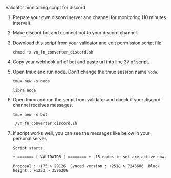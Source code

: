 Validator monitoring script for discord

1. Prepare your own discord server and channel for monitoring (10 minutes interval).
2. Make discord bot and connect bot to your discord channel.
3. Download this script from your validator and edit permission script file.
   
   `chmod +x vn_fn_converter_discord.sh`
   
5. Copy your webhook url of bot and paste url into line 37 of script.
6. Open tmux and run node. Don't change the tmux session name `node`.
   
   `tmux new -s node`

   `libra node`
   
7. Open tmux and run the script from validator and check if your discord channel receives messages.
   
   `tmux new -s bot`

   `./vn_fn_converter_discord.sh`
   
8. If script works well, you can see the messages like below in your personal server.
    
   `Script starts.`
   
   `+ ======= [ VALIDATOR ] ======== +  15 nodes in set are active now.`
   
   `Proposal : +175 > 29126  Synced version : +2518 > 7243686  Block height : +1253 > 3596306`
